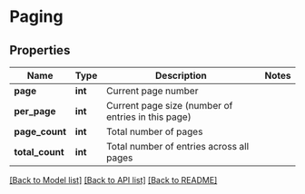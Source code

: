 # Paging

## Properties
Name | Type | Description | Notes
------------ | ------------- | ------------- | -------------
**page** | **int** | Current page number | 
**per_page** | **int** | Current page size (number of entries in this page) | 
**page_count** | **int** | Total number of pages | 
**total_count** | **int** | Total number of entries across all pages | 

[[Back to Model list]](../README.md#documentation-for-models) [[Back to API list]](../README.md#documentation-for-api-endpoints) [[Back to README]](../README.md)


